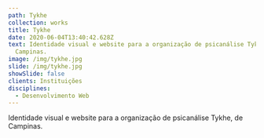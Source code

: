 ```yaml
---
path: Tykhe
collection: works
title: Tykhe
date: 2020-06-04T13:40:42.628Z
text: Identidade visual e website para a organização de psicanálise Tykhe, de
  Campinas.
image: /img/tykhe.jpg
slide: /img/tykhe.jpg
showSlide: false
clients: Instituições
disciplines: 
  - Desenvolvimento Web
---
```

Identidade visual e website para a organização de psicanálise Tykhe, de Campinas.
